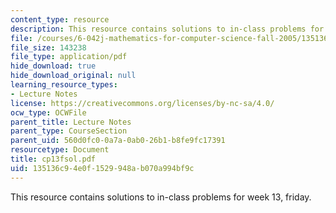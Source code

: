 ```yaml
---
content_type: resource
description: This resource contains solutions to in-class problems for week 13, friday.
file: /courses/6-042j-mathematics-for-computer-science-fall-2005/135136c94e0f1529948ab070a994bf9c_cp13fsol.pdf
file_size: 143238
file_type: application/pdf
hide_download: true
hide_download_original: null
learning_resource_types:
- Lecture Notes
license: https://creativecommons.org/licenses/by-nc-sa/4.0/
ocw_type: OCWFile
parent_title: Lecture Notes
parent_type: CourseSection
parent_uid: 560d0fc0-0a7a-0ab0-26b1-b8fe9fc17391
resourcetype: Document
title: cp13fsol.pdf
uid: 135136c9-4e0f-1529-948a-b070a994bf9c
---
```

This resource contains solutions to in-class problems for week 13, friday.